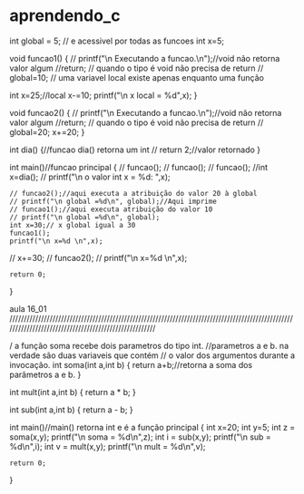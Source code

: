 # aprendendo_c

int global = 5; // e acessivel por todas as funcoes
 int x=5;

 void funcao1()
 {
   //  printf("\n Executando a funcao.\n");//void não retorna valor algum
     //return; // quando o tipo é void não precisa de return
    // global=10;
    // uma variavel local existe apenas enquanto uma função

   int x=25;//local
    x-=10;
    printf("\n x local = %d",x);
 }

  void funcao2()
 {
   //  printf("\n Executando a funcao.\n");//void não retorna valor algum
     //return; // quando o tipo é void não precisa de return
    // global=20;
    x+=20;
 }

 int dia()
 {//funcao dia() retorna um int
 // return 2;//valor retornado
 }





int main()//funcao principal
{
   // funcao();
   // funcao();
   // funcao();
   //int x=dia();
  // printf("\n o valor int x = %d: ",x);


    // funcao2();//aqui executa a atribuição do valor 20 à global
    // printf("\n global =%d\n", global);//Aqui imprime
    // funcao1();//aqui executa atribuição do valor 10
    // printf("\n global =%d\n", global);
    int x=30;// x global igual a 30
    funcao1();
    printf("\n x=%d \n",x);
   // x+=30;
   // funcao2();
   // printf("\n x=%d \n",x);

    return 0;
}



aula 16_01   //////////////////////////////////////////////////////////////////////////////////////////////////////////////////////////////////////////////////////




/ a função soma recebe dois parametros do tipo int.
//parametros a e b. na verdade são duas variaveis que contém
// o valor dos argumentos durante a invocação.
int soma(int a,int b)
{
    return a+b;//retorna a soma dos parâmetros a e b.
}

int mult(int a,int b)
{
    return a * b;
}

int sub(int a,int b)
{
    return a - b;
}



int main()//main() retorna int e é a função principal
{
    int x=20;
    int y=5;
    int z = soma(x,y);
    printf("\n soma = %d\n",z);
    int i = sub(x,y);
    printf("\n sub = %d\n",i);
    int v = mult(x,y);
    printf("\n mult = %d\n",v);

    return 0;
}

